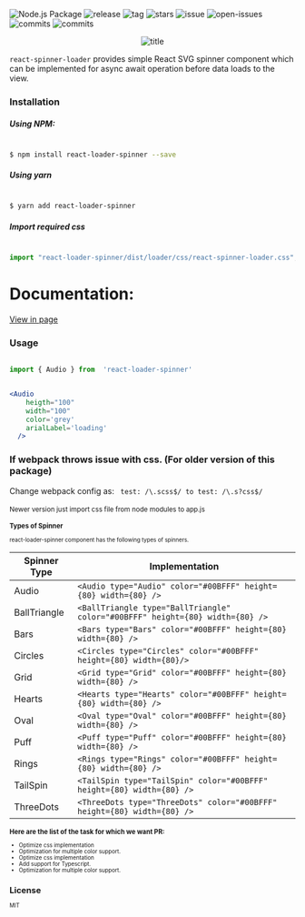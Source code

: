 ![Node.js Package](https://github.com/mhnpd/react-loader-spinner/workflows/Node.js%20Package/badge.svg?branch=master)
![release](https://badgen.net/github/release/mhnpd/react-loader-spinner)
![tag](https://badgen.net/github/tag/mhnpd/react-loader-spinner)
![stars](https://badgen.net/github/stars/mhnpd/react-loader-spinner)
![issue](https://badgen.net/github/issues/mhnpd/react-loader-spinner)
![open-issues](https://badgen.net/github/open-issues/mhnpd/react-loader-spinner)
![commits](https://badgen.net/github/commits/mhnpd/react-loader-spinner)
![commits](https://badgen.net/github/assets-dl/mhnpd/react-loader-spinner)

<div style="text-align:center;">
<p>
  <img src="/logo/logo.png" alt="title"/>
</p>
</div>

`react-spinner-loader` provides simple React SVG spinner component which can be implemented for async await operation before data loads to the view.

### Installation

##### Using NPM:

#

```sh
$ npm install react-loader-spinner --save
```

##### Using yarn

#

```sh
$ yarn add react-loader-spinner
```

##### Import required css

#

```js
import "react-loader-spinner/dist/loader/css/react-spinner-loader.css";
```

# Documentation:

[View in page](https://mhnpd.github.io/react-loader-spinner)

### Usage
```jsx

import { Audio } from  'react-loader-spinner'


<Audio
    heigth="100"
    width="100"
    color='grey'
    arialLabel='loading'
  />
```

### If webpack throws issue with css. (For older version of this package)

Change webpack config as:
` test: /\.scss$/ to test: /\.s?css$/`
<br/><br/>
<small>Newer version just import css file from node modules to app.js<small>

### Types of Spinner

react-loader-spinner component has the following types of spinners.

| Spinner Type | Implementation                                                                |
| ------------ |-------------------------------------------------------------------------------|
| Audio        | `<Audio type="Audio" color="#00BFFF" height={80} width={80} />`               |
| BallTriangle | `<BallTriangle type="BallTriangle" color="#00BFFF" height={80} width={80} />` |
| Bars         | `<Bars type="Bars" color="#00BFFF" height={80} width={80} />`                 |
| Circles      | `<Circles type="Circles" color="#00BFFF" height={80} width={80}/>`            |
| Grid         | `<Grid type="Grid" color="#00BFFF" height={80} width={80} />`                 |
| Hearts       | `<Hearts type="Hearts" color="#00BFFF" height={80} width={80} />`             |
| Oval         | `<Oval type="Oval" color="#00BFFF" height={80} width={80} />`                 |
| Puff         | `<Puff type="Puff" color="#00BFFF" height={80} width={80} />`                 |
| Rings        | `<Rings type="Rings" color="#00BFFF" height={80} width={80} />`               |
| TailSpin     | `<TailSpin type="TailSpin" color="#00BFFF" height={80} width={80} />`         |
| ThreeDots    | `<ThreeDots type="ThreeDots" color="#00BFFF" height={80} width={80} />`       |



### Here are the list of the task for which we want PR:

- Optimize css implementation
- Optimization for multiple color support.
- Optimize css implementation
- Add support for Typescript.
- Optimization for multiple color support.

## License

MIT
